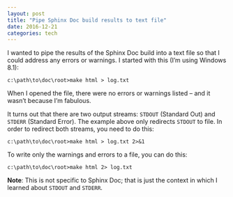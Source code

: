 ```yaml
---
layout: post
title: "Pipe Sphinx Doc build results to text file"
date: 2016-12-21
categories: tech
---
```


I wanted to pipe the results of the Sphinx Doc build into a text file so that I could address any errors or warnings. I started with this (I’m using Windows 8.1):

```
c:\path\to\doc\root>make html > log.txt
```

When I opened the file, there were no errors or warnings listed – and it wasn’t because I’m fabulous.

It turns out that there are two output streams: `STDOUT` (Standard Out) and `STDERR` (Standard Error). The example above only redirects `STDOUT` to file. In order to redirect both streams, you need to do this:

```
c:\path\to\doc\root>make html > log.txt 2>&1
```

To write only the warnings and errors to a file, you can do this:

```
c:\path\to\doc\root>make html 2> log.txt
```

**Note**: This is not specific to Sphinx Doc; that is just the context in which I learned about `STDOUT` and `STDERR`.
